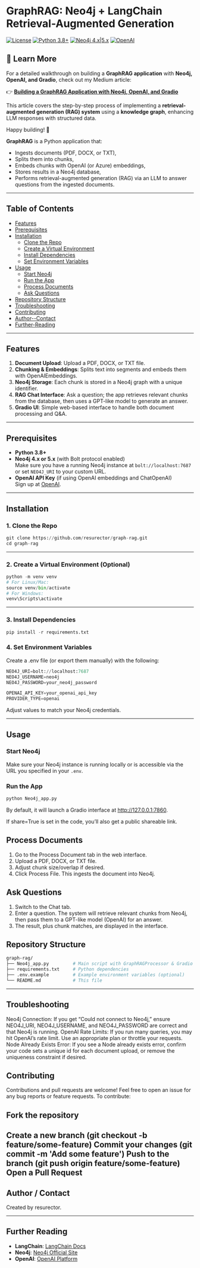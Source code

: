 # GraphRAG: Neo4j + LangChain Retrieval-Augmented Generation



[![License](https://img.shields.io/badge/License-MIT-blue.svg)](#license)
[![Python 3.8+](https://img.shields.io/badge/Python-3.8%2B-green.svg)](#prerequisites)
[![Neo4j 4.x|5.x](https://img.shields.io/badge/Neo4j-4.x%20%7C%205.x-008CC1.svg)](https://neo4j.com/)
[![OpenAI](https://img.shields.io/badge/OpenAI-API%20Key-lightgrey)](https://platform.openai.com/)

## 📖 Learn More

For a detailed walkthrough on building a **GraphRAG application** with **Neo4j, OpenAI, and Gradio**, check out my Medium article:

👉 **[Building a GraphRAG Application with Neo4j, OpenAI, and Gradio](https://medium.com/@rhameed79/building-a-graphrag-application-with-neo4j-openai-and-gradio-d57f6246f9fe)**

This article covers the step-by-step process of implementing a **retrieval-augmented generation (RAG) system** using a **knowledge graph**, enhancing LLM responses with structured data.

Happy building! 🚀


**GraphRAG** is a Python application that:
- Ingests documents (PDF, DOCX, or TXT),
- Splits them into chunks,
- Embeds chunks with OpenAI (or Azure) embeddings,
- Stores results in a Neo4j database,
- Performs retrieval-augmented generation (RAG) via an LLM to answer questions from the ingested documents.

---

## Table of Contents
- [Features](#features)
- [Prerequisites](#prerequisites)
- [Installation](#installation)
  - [Clone the Repo](#1-clone-the-repo)
  - [Create a Virtual Environment](#2-create-a-virtual-environment-optional)
  - [Install Dependencies](#3-install-dependencies)
  - [Set Environment Variables](#4-set-environment-variables)
- [Usage](#usage)
  - [Start Neo4j](#start-neo4j)
  - [Run the App](#run-the-app)
  - [Process Documents](#process-documents)
  - [Ask Questions](#ask-questions)
- [Repository Structure](#repository-structure)
- [Troubleshooting](#troubleshooting)
- [Contributing](#contributing)
- [Author--Contact](#author--contact)
- [Further-Reading](#further-reading)

---

## Features

1. **Document Upload**: Upload a PDF, DOCX, or TXT file.  
2. **Chunking & Embeddings**: Splits text into segments and embeds them with OpenAIEmbeddings.  
3. **Neo4j Storage**: Each chunk is stored in a Neo4j graph with a unique identifier.  
4. **RAG Chat Interface**: Ask a question; the app retrieves relevant chunks from the database, then uses a GPT-like model to generate an answer.  
5. **Gradio UI**: Simple web-based interface to handle both document processing and Q&A.

---

## Prerequisites

- **Python 3.8+**
- **Neo4j 4.x or 5.x** (with Bolt protocol enabled)  
  Make sure you have a running Neo4j instance at `bolt://localhost:7687` or set `NEO4J_URI` to your custom URL.
- **OpenAI API Key** (if using OpenAI embeddings and ChatOpenAI)  
  Sign up at [OpenAI](https://platform.openai.com/).

---
## Installation

### 1. Clone the Repo
```python
git clone https://github.com/resurector/graph-rag.git
cd graph-rag
```

---


### 2. Create a Virtual Environment (Optional)

```python
python -m venv venv
# For Linux/Mac:
source venv/bin/activate
# For Windows:
venv\Scripts\activate
```

---
### 3. Install Dependencies

```python
pip install -r requirements.txt
```

### 4. Set Environment Variables
Create a .env file (or export them manually) with the following:
```python
NEO4J_URI=bolt://localhost:7687
NEO4J_USERNAME=neo4j
NEO4J_PASSWORD=your_neo4j_password

OPENAI_API_KEY=your_openai_api_key
PROVIDER_TYPE=openai
```

Adjust values to match your Neo4j credentials.

---

## Usage

### Start Neo4j
Make sure your Neo4j instance is running locally or is accessible via the URL you specified in your `.env`.

### Run the App

```python
python Neo4j_app.py
```

By default, it will launch a Gradio interface at http://127.0.0.1:7860.

If share=True is set in the code, you’ll also get a public shareable link.


## Process Documents
1. Go to the Process Document tab in the web interface.
2. Upload a PDF, DOCX, or TXT file.
3. Adjust chunk size/overlap if desired.
4. Click Process File. This ingests the document into Neo4j.


## Ask Questions
1. Switch to the Chat tab.
2. Enter a question. The system will retrieve relevant chunks from Neo4j, then pass them to a GPT-like model (OpenAI) for an answer.
3. The result, plus chunk matches, are displayed in the interface.

###
**Repository Structure**
---
```bash
graph-rag/
├── Neo4j_app.py         # Main script with GraphRAGProcessor & Gradio UI
├── requirements.txt     # Python dependencies
├── .env.example         # Example environment variables (optional)
└── README.md            # This file
```

---

## Troubleshooting

Neo4j Connection: If you get “Could not connect to Neo4j,” ensure NEO4J_URI, NEO4J_USERNAME, and NEO4J_PASSWORD are correct and that Neo4j is running.
OpenAI Rate Limits: If you run many queries, you may hit OpenAI’s rate limit. Use an appropriate plan or throttle your requests.
Node Already Exists Error: If you see a Node already exists error, confirm your code sets a unique id for each document upload, or remove the uniqueness constraint if desired.

## Contributing
Contributions and pull requests are welcome! Feel free to open an issue for any bug reports or feature requests. To contribute:

## Fork the repository
Create a new branch (git checkout -b feature/some-feature)
Commit your changes (git commit -m 'Add some feature')
Push to the branch (git push origin feature/some-feature)
Open a Pull Request
---



## Author / Contact
Created by resurector.

---
## Further Reading

- **LangChain**: [LangChain Docs](https://langchain.readthedocs.io/)
- **Neo4j**: [Neo4j Official Site](https://neo4j.com/)
- **OpenAI**: [OpenAI Platform](https://platform.openai.com/)




